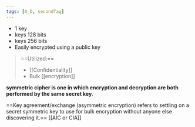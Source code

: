 ```yaml
---
tags: [A_D, secondTag]
---
```

- 1 key
- keys 128 bits 
- keys 256 bits 
- Easily encrypted using a public key
> ==Utilized:== 
> -  [[Confidentiality]]
> - Bulk [[encryption]] 



**symmetric cipher is one in which encryption and decryption are both performed by the same secret key**.


==Key agreement/exchange (asymmetric encryption) refers to settling on a secret symmetric key to use for bulk encryption without anyone else discovering it.==
[[AIC or CIA]]